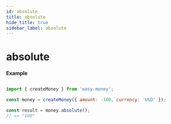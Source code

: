 ```yaml
---
id: absolute
title: absolute
hide_title: true
sidebar_label: absolute
---
```


# absolute

**Example**

```js

import { createMoney } from 'easy-money';

const money = createMoney({ amount: -100, currency: 'USD' });

const result = money.absolute();
// => "100"

```